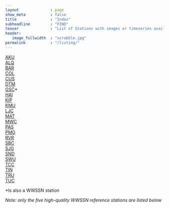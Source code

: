```yaml
---
layout              : page
show_meta           : false
title               : "Index"
subheadline         : "FIND"
teaser              : "List of Stations with images or timeseries available"
header:
   image_fullwidth  : "scrabble.jpg"
permalink           : "/listing/"
---
```





[AKU](../organizations/carnegie)<br>
[ALQ](../organizations/wwssn)<br>
[BAR](../organizations/scsn)<br>
[COL](../organizations/wwssn)<br>
[CUS](../organizations/carnegie)<br>
[DTM](../organizations/carnegie)<br>
[GSC](../organizations/scsn)*  <br>
[HAI](../organizations/scsn)<br>
[KIP](../organizations/wwssn)<br>
[KMU](../organizations/carnegie)<br>
[LJC](../organizations/scsn)<br>
[MAT](../organizations/carnegie)<br>
[MWC](../organizations/scsn)<br>
[PAS](../organizations/scsn)<br>
[PMG](../organizations/carnegie)<br>
[RVR](../organizations/scsn)<br>
[SBC](../organizations/scsn)<br>
[SJG](../organizations/wwssn)<br>
[SND](../organizations/scsn)<br>
[SWU](../organizations/carnegie)<br>
[TCC](../organizations/carnegie)<br>
[TIN](../organizations/scsn)<br>
[TRU](../organizations/carnegie)<br>
[TUC](../organizations/wwssn)<br>


*Is also a WWSSN station

*Note: only the five high-quality WWSSN reference stations are listed below*
